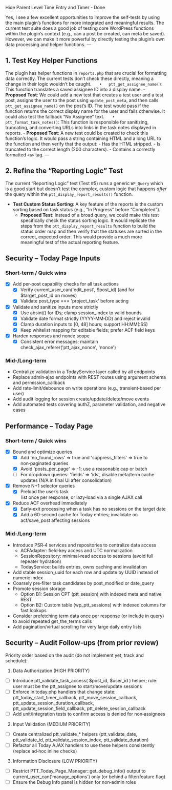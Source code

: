 Hide Parent Level Time Entry and Timer - Done

Yes, I see a few excellent opportunities to improve the self-tests by using the main plugin’s functions for more integrated and meaningful results.
The current test suite does a good job of testing core WordPress functions within the plugin’s context (e.g., can a post be created, can meta be saved). However, we can make it more powerful by directly testing the plugin’s own data processing and helper functions.
—

## 1. Test Key Helper Functions

The plugin has helper functions in `reports.php` that are crucial for formatting data correctly. The current tests don’t check these directly, meaning a change in their logic wouldn’t be caught.
`	•	ptt_get_assignee_name()`: This function translates a saved assignee ID into a display name.
	- **Proposed Test**: We could add a new test that creates a test user and a test post, assigns the user to the post using `update_post_meta`, and then calls `ptt_get_assignee_name()` on the post’s ID. The test would pass if the function returns the correct display name for the user and fails otherwise. It could also test the fallback “No Assignee” text.
`	•	ptt_format_task_notes()`: This function is responsible for sanitizing, truncating, and converting URLs into links in the task notes displayed in reports.
	- **Proposed Test**: A new test could be created to check this function’s logic. It would pass a string containing HTML and a long URL to the function and then verify that the output:
		- Has the HTML stripped.
		- Is truncated to the correct length (200 characters).
		- Contains a correctly formatted `<a>` tag.
—

## 2. Refine the “Reporting Logic” Test

The current “Reporting Logic” test (Test #5) runs a generic `WP_Query` which is a good start but doesn’t test the complex, custom logic that happens _after_ the query within the `ptt_display_report_results()` function.
- **Test Custom Status Sorting**: A key feature of the reports is the custom sorting based on task status (e.g., “In Progress” before “Completed”).
	- **Proposed Test**: Instead of a broad query, we could make this test specifically check the status sorting logic. It would replicate the steps from the `ptt_display_report_results` function to build the status order map and then verify that the statuses are sorted in the correct, expected order. This would provide a much more meaningful test of the actual reporting feature.


## Security – Today Page Inputs

### Short‑term / Quick wins
- [x] Add per‑post capability checks for all task actions
  - [x] Verify current_user_can('edit_post', $post_id) (and for $target_post_id on moves)
  - [x] Validate post_type === 'project_task' before acting
- [x] Validate and sanitize inputs more strictly
  - [x] Use absint() for IDs; clamp session_index to valid bounds
  - [x] Validate date format strictly (YYYY‑MM‑DD) and reject invalid
  - [x] Clamp duration inputs to [0, 48] hours; support HH:MM(:SS)
  - [x] Keep whitelist mapping for editable fields; prefer ACF field keys
- [x] Harden responses and nonce scope
  - [x] Consistent error messages; maintain check_ajax_referer('ptt_ajax_nonce', 'nonce')

### Mid‑/Long‑term
- Centralize validation in a TodayService layer called by all endpoints
- Replace admin‑ajax endpoints with REST routes using argument schema and permission_callback
- Add rate‑limit/debounce on write operations (e.g., transient‑based per user)
- Add audit logging for session create/update/delete/move events
- Add automated tests covering authZ, parameter validation, and negative cases

## Performance – Today Page

### Short‑term / Quick wins
- [x] Bound and optimize queries
  - [x] Add 'no_found_rows' => true and 'suppress_filters' => true to non‑paginated queries
  - [x] Avoid 'posts_per_page' => -1; use a reasonable cap or batch
  - [ ] For dropdown queries: 'fields' => 'ids', disable meta/term cache updates (N/A in final UI after consolidation)
- [x] Remove N+1 selector queries
  - [x] Preload the user’s task <option> list once per response, or lazy‑load via a single AJAX call
- [x] Reduce ACF overhead immediately
  - [x] Early‑exit processing when a task has no sessions on the target date
  - [x] Add a 60‑second cache for Today entries; invalidate on acf/save_post affecting sessions

### Mid‑/Long‑term
- Introduce PSR‑4 services and repositories to centralize data access
  - ACFAdapter: field‑key access and UTC normalization
  - SessionRepository: minimal‑read access to sessions (avoid full repeater hydration)
  - TodayService: builds entries, owns caching and invalidation
- Add stable session_uuid for each row and update by UUID instead of numeric index
- Coarsely pre‑filter task candidates by post_modified or date_query
- Promote session storage
  - Option B1: Session CPT (ptt_session) with indexed meta and native REST
  - Option B2: Custom table (wp_ptt_sessions) with indexed columns for fast lookups
- Consider prefetching term data once per response (or include in query) to avoid repeated get_the_terms calls
- Add pagination/virtual scrolling for very large daily entry lists


## Security – Audit Follow‑ups (from prior review)

Priority order based on the audit (do not implement yet; track and schedule):

1) Data Authorization (HIGH PRIORITY)
- [ ] Introduce ptt_validate_task_access( $post_id, $user_id ) helper; rule: user must be the ptt_assignee to start/move/update sessions
- [ ] Enforce in today.php handlers that change state: ptt_today_start_timer_callback, ptt_move_session_callback, ptt_update_session_duration_callback, ptt_update_session_field_callback, ptt_delete_session_callback
- [ ] Add unit/integration tests to confirm access is denied for non‑assignees

2) Input Validation (MEDIUM PRIORITY)
- [ ] Create centralized ptt_validate_* helpers (ptt_validate_date, ptt_validate_id, ptt_validate_session_index, ptt_validate_duration)
- [ ] Refactor all Today AJAX handlers to use these helpers consistently (replace ad‑hoc inline checks)

3) Information Disclosure (LOW PRIORITY)
- [ ] Restrict PTT_Today_Page_Manager::get_debug_info() output to current_user_can('manage_options') only (or behind a filter/feature flag)
- [ ] Ensure the Debug Info panel is hidden for non‑admin roles
